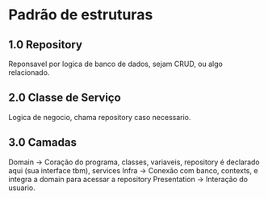 # Padrão de estruturas

## 1.0 Repository
Reponsavel por logica de banco de dados, sejam CRUD, ou algo relacionado.

## 2.0 Classe de Serviço
Logica de negocio, chama repository caso necessario.

## 3.0 Camadas
Domain -> Coração do programa, classes, variaveis, repository é declarado aqui (sua interface tbm), services
Infra -> Conexão com banco, contexts, e integra a domain para acessar a repository
Presentation -> Interação do usuario.